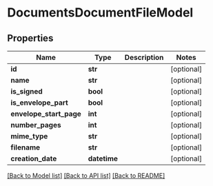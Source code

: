 # DocumentsDocumentFileModel

## Properties
Name | Type | Description | Notes
------------ | ------------- | ------------- | -------------
**id** | **str** |  | [optional] 
**name** | **str** |  | [optional] 
**is_signed** | **bool** |  | [optional] 
**is_envelope_part** | **bool** |  | [optional] 
**envelope_start_page** | **int** |  | [optional] 
**number_pages** | **int** |  | [optional] 
**mime_type** | **str** |  | [optional] 
**filename** | **str** |  | [optional] 
**creation_date** | **datetime** |  | [optional] 

[[Back to Model list]](../README.md#documentation-for-models) [[Back to API list]](../README.md#documentation-for-api-endpoints) [[Back to README]](../README.md)


